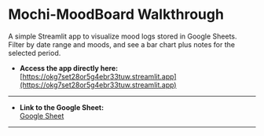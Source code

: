 # Mochi-MoodBoard Walkthrough

A simple Streamlit app to visualize mood logs stored in Google Sheets.  
Filter by date range and moods, and see a bar chart plus notes for the selected period.

- **Access the app directly here:**  
[https://okg7set28or5g4ebr33tuw.streamlit.app](https://okg7set28or5g4ebr33tuw.streamlit.app)

---

- **Link to the Google Sheet:**  
  [Google Sheet](https://docs.google.com/spreadsheets/d/1PCGMvbs-4QKf-enm3PC2e3HOah1lYXTicvsmI6Zuu2g)

---
